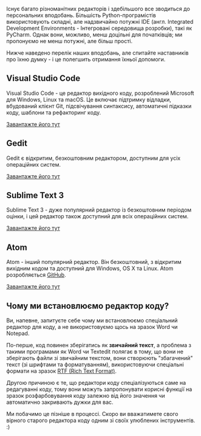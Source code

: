 Існує багато різноманітних редакторів і здебільшого все зводиться до персональних вподобань. Більшість Python-програмістів використовують складні, але надзвичайно потужні IDE (англ. Integrated Development Environments - Інтегровані середовища розробки), такі як PyCharm. Однак вони, можливо, менш доцільні для початківців; ми пропонуємо не менш потужні, але більш прості. 

Нижче наведено перелік наших вподобань, але спитайте наставників про їхню думку - і це полегшить отримання їхньої допомоги.

## Visual Studio Code

Visual Studio Code - це редактор вихідного коду, розроблений Microsoft для Windows, Linux та macOS. Це включає підтримку відладки, вбудований клієнт Git, підсвічування синтаксису, автоматичні підказки коду, шаблони та рефакторинг коду.

[Завантажте його тут](https://code.visualstudio.com/)

## Gedit

Gedit є відкритим, безкоштовним редактором, доступним для усіх операційних систем.

[Завантажте його тут](https://wiki.gnome.org/Apps/Gedit#Download)

## Sublime Text 3

Sublime Text 3 - дуже популярний редактор із безкоштовним періодом оцінки, і цей редактор також доступний для всіх операційних систем.

[Завантажте його тут](https://www.sublimetext.com/3)

## Atom

Atom - інший популярний редактор. Він безкоштовний, з відкритим вихідним кодом та доступний для Windows, OS X та Linux. Atom розробляється [GitHub](https://github.com/).

[Завантажте його тут](https://atom.io/)

## Чому ми встановлюємо редактор коду?

Ви, напевне, запитуєте себе чому ми встановлюємо спеціальний редактор для коду, а не використовуємо щось на зразок Word чи Notepad.

По-перше, код повинен зберігатись як **звичайний текст**, а проблема з такими програмами як Word чи Textedit полягає в тому, що вони не зберігають файли зі звичайним текстом, вони створюють "збагачений" текст (зі шрифтами та форматуванням), використовуючи спеціальні формати на зразок [RTF (Rich Text Format)](https://en.wikipedia.org/wiki/Rich_Text_Format).

Другою причиною є те, що редактори коду спеціалізуються саме на редагуванні коду, тому вони можуть запропонувати корисні функції на зразок розфарбовування коду залежно від його значення чи автоматично закривають дужки для вас.

Ми побачимо це пізніше в процессі. Скоро ви вважатимете свого вірного старого редактора коду одним зі своїх улюблених інструментів. :)